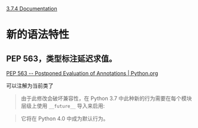 [3.7.4 Documentation](https://docs.python.org/zh-cn/3.7/index.html)

# 新的语法特性
## PEP 563，类型标注延迟求值。
[PEP 563 -- Postponed Evaluation of Annotations | Python.org](https://www.python.org/dev/peps/pep-0563/)

可以注解为当前类了
> 由于此修改会破坏兼容性，在 Python 3.7 中此种新的行为需要在每个模块层级上使用 `__future__` 导入来启用:

> 它将在 Python 4.0 中成为默认行为。
